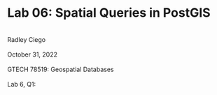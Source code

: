 # Lab 06: Spatial Queries in PostGIS
<br> Radley Ciego </br>
<br> October 31, 2022 </br>
<br> GTECH 78519: Geospatial Databases </br>
<br> Lab 6, Q1: </br>

``` sql

```

